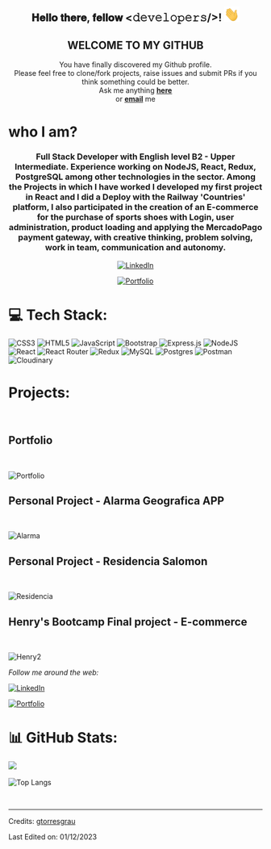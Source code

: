 <div align="center">
<h2> 𝐇𝐞𝐥𝐥𝐨 𝐭𝐡𝐞𝐫𝐞, 𝐟𝐞𝐥𝐥𝐨𝐰 <𝚍𝚎𝚟𝚎𝚕𝚘𝚙𝚎𝚛𝚜/>! <img src="https://github.com/ABSphreak/ABSphreak/blob/master/gifs/Hi.gif" width="30px"></h2>
</div>

<div align="center" width="50">
<h2> WELCOME TO MY GITHUB</h2>
</div>

<div align="center">

You have finally discovered my Github profile. <br>
Please feel free to clone/fork projects, raise issues and submit PRs if you think something could be better. <br>
Ask me anything <a href="https://www.linkedin.com/in/gonzalotorresgrau/"><b>here</b></a><br>
or <a href="mailto:gonzalotorresgrau@gmail.com"><b>email</b></a> me

</div>

# who I am?

<div align="center">

 <h3>Full Stack Developer with English level B2 - Upper Intermediate. Experience working on NodeJS, React,
Redux, PostgreSQL among other technologies in the sector. Among the Projects in which I have worked I developed my first project in React and I did a Deploy with the Railway 'Countries' platform, I also participated in the creation of an E-commerce for the purchase of sports shoes with Login, user administration, product loading and applying the MercadoPago payment gateway, with creative thinking, problem solving, work in
team, communication and autonomy.</h3>

<a href="https://www.linkedin.com/in/gonzalotorresgrau" target="_blank"><img src="https://img.shields.io/badge/LinkedIn-%230077B5.svg?&style=flat-square&logo=linkedin&logoColor=white" alt="LinkedIn"></a>
 
 <a href="https://gonzalotorresgrau.com/" target="_blank">![Portfolio](https://img.shields.io/badge/GTG-Portfolio-blue)</a>

</div>

# 💻 Tech Stack:
![CSS3](https://img.shields.io/badge/css3-%231572B6.svg?style=for-the-badge&logo=css3&logoColor=white) ![HTML5](https://img.shields.io/badge/html5-%23E34F26.svg?style=for-the-badge&logo=html5&logoColor=white) ![JavaScript](https://img.shields.io/badge/javascript-%23323330.svg?style=for-the-badge&logo=javascript&logoColor=%23F7DF1E) ![Bootstrap](https://img.shields.io/badge/bootstrap-%23563D7C.svg?style=for-the-badge&logo=bootstrap&logoColor=white) ![Express.js](https://img.shields.io/badge/express.js-%23404d59.svg?style=for-the-badge&logo=express&logoColor=%2361DAFB) ![NodeJS](https://img.shields.io/badge/node.js-6DA55F?style=for-the-badge&logo=node.js&logoColor=white) ![React](https://img.shields.io/badge/react-%2320232a.svg?style=for-the-badge&logo=react&logoColor=%2361DAFB) ![React Router](https://img.shields.io/badge/React_Router-CA4245?style=for-the-badge&logo=react-router&logoColor=white) ![Redux](https://img.shields.io/badge/redux-%23593d88.svg?style=for-the-badge&logo=redux&logoColor=white) ![MySQL](https://img.shields.io/badge/mysql-%2300f.svg?style=for-the-badge&logo=mysql&logoColor=white) ![Postgres](https://img.shields.io/badge/postgres-%23316192.svg?style=for-the-badge&logo=postgresql&logoColor=white) ![Postman](https://img.shields.io/badge/Postman-FF6C37?style=for-the-badge&logo=postman&logoColor=white) ![Cloudinary](https://img.shields.io/badge/Cloudinary-%2300f?style=for-the-badge&logo=cloudinary&logoColor=white)

# Projects:
<br/>
 <h2>Portfolio</h2></br>
 
![Portfolio](https://res.cloudinary.com/dd4lvbjsy/image/upload/v1680193687/Home_a52qjx.png)
<br/>

<h2>Personal Project - Alarma Geografica APP</h2></br>
 
 ![Alarma](https://res.cloudinary.com/dd4lvbjsy/image/upload/v1681142454/Home_ivmfgs.png)
<br/>

<h2>Personal Project - Residencia Salomon</h2></br>
 
 ![Residencia](https://res.cloudinary.com/dd4lvbjsy/image/upload/v1695997153/ResidenciaSalomon/2_hol9qm.png)
<br/>


<h2>Henry's Bootcamp Final project - E-commerce</h2></br>

 
![Henry2](https://res.cloudinary.com/dd4lvbjsy/image/upload/w_1000,ar_16:9,c_fill,g_auto,e_sharpen/v1674665227/Captura_de_pantalla_2023-01-24_144005_x48dkz.png)
<br/>

<i>Follow me around the web:</i><br>

<a href="https://www.linkedin.com/in/gonzalotorresgrau" target="_blank"><img src="https://img.shields.io/badge/LinkedIn-%230077B5.svg?&style=flat-square&logo=linkedin&logoColor=white" alt="LinkedIn"></a>

<a href="https://gonzalotorresgrau.com/" target="_blank">![Portfolio](https://img.shields.io/badge/GTG-Portfolio-blue)</a>


</div>

# 📊 GitHub Stats:
![](https://github-readme-stats.vercel.app/api?username=gtorresgrau&theme=dark&hide_border=false&include_all_commits=true&count_private=true)<br/>

![Top Langs](https://github-readme-stats.vercel.app/api/top-langs/?username=gtorresgrau&hide_progress=true)<br/>

</br>

-----
Credits: [gtorresgrau](https://github.com/gtorresgrau)

Last Edited on: 01/12/2023
